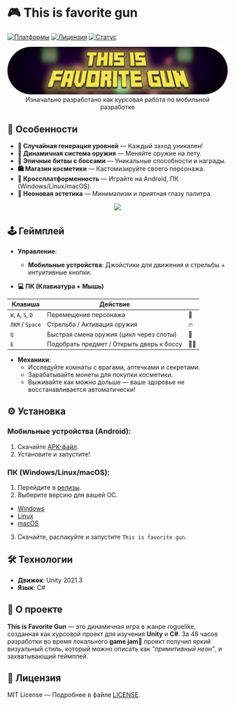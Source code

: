 # 🎮 This is favorite gun

[![Платформы](https://img.shields.io/badge/-Windows%20|%20Linux%20|%20macOS%20|%20Android-blue?style=flat)](https://github.com/vZidv/This-favorit-gun-revolution/releases)
[![Лицензия](https://img.shields.io/badge/License-MIT-green.svg)](LICENSE)
[![Статус](https://img.shields.io/badge/Статус-Завершён-success)](https://github.com/vZidv/This-favorit-gun-revolution)
 


<p align="center">
  <img  src="assets/images/Logo_around.png">
  Изначально разработано как курсовая работа по мобильной разработке
</p>



## 🌟 Особенности
- **🎲 Случайная генерация уровней** — Каждый заход уникален!
- **🔫 Динамичная система оружия** — Меняйте оружие на лету.
- **👾 Эпичные битвы с боссами** — Уникальные способности и награды.
- **🛍️ Магазин косметики** — Кастомизируйте своего персонажа.
- **📱 Кроссплатформенность** — Играйте на Android, ПК (Windows/Linux/macOS).
- **🌈 Неоновая эстетика** — Минимализм и приятная глазу палитра.

<p align="center">
  <img  src="assets/images/Short Video.gif">
</p>

## 🕹️ Геймплей
- **Управление**: 
  - **Мобильные устройства**: Джойстики для движения и стрельбы + интуитивные кнопки.
  
- **💻 ПК (Клавиатура + Мышь)**  

|    Клавиша     |                Действие                | |
|----------------|----------------------------------------|------------------|
| `W`, `A`, `S`, `D` | Перемещение персонажа              | 🏃   |
| `ЛКМ` / `Space` | Стрельба / Активация оружия        | 🔥     |
| `Q`            | Быстрая смена оружия (цикл через слоты)| 🔄     |
| `E`            | Подобрать предмет / Открыть дверь к боссу | 🚪💀  |

- **Механики**:
  - Исследуйте комнаты с врагами, аптечками и секретами.
  - Зарабатывайте монеты для покупки косметики.
  - Выживайте как можно дольше — ваше здоровье не восстанавливается автоматически!

## ⚙️ Установка
### Мобильные устройства (Android):
1. Скачайте [APK-файл](https://github.com/vZidv/This-favorit-gun-revolution/releases/tag/06.02.2025Android).
2. Установите и запустите!

### ПК (Windows/Linux/macOS):
1. Перейдите в [релизы](https://github.com/vZidv/This-favorit-gun-revolution/releases).
2. Выберите версию для вашей ОС.
  - [Windows](https://github.com/vZidv/This-favorit-gun-revolution/releases/tag/06.02.2025)
  - [Linux](https://github.com/vZidv/This-favorit-gun-revolution/releases/tag/06.02.2025Linux)
  - [macOS](https://github.com/vZidv/This-favorit-gun-revolution/releases/tag/06.02.2025macOS)
3. Скачайте, распакуйте и запустите `This is favorite gun`.

## 🛠 Технологии
- **Движок**: Unity 2021.3
- **Язык**: C#

## 📖 О проекте
**This is Favorite Gun** — это динамичная игра в жанре roguelike, созданная как курсовой проект для изучения **Unity** и **C#**. За 48 часов разработки во время локального **game jam**🎉 проект получил яркий визуальный стиль, который можно описать как *"примитивный неон"*, и захватывающий геймплей.




## 📄 Лицензия
MIT License — Подробнее в файле [LICENSE](LICENSE).
